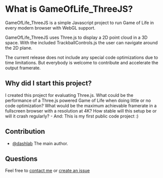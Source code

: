 # What is GameOfLife_ThreeJS?
GameOfLife_ThreeJS is a simple Javascript project to run Game of Life in every modern browser with WebGL support.

GameOfLife_ThreeJS uses Three.js to display a 2D point cloud in a 3D space. With the included TrackballControls.js the user can navigate around the 2D plane.

The current release does not include any special code optimizations due to time limitations. But everybody is welcome to contribute and accelerate the output framerate.


## Why did I start this project?
I created this project for evaluating Three.js. What could be the performance of a Three.js powered Game of Life when doing little or no code optimization? What would be the maximum achievable framerate in a fullscreen browser with a resolution at 4K? How stable will this setup be or will it crash regularly? - And: This is my first public code project :)


## Contribution

- [@dashlab](mailto:daniel@schellhorn.de) The main author.


## Questions

Feel free to [contact me](mailto:daniel@schellhorn.de) or [create an issue](https://github.com/dashlab/GameOfLife_ThreeJS/issues/new)

